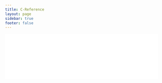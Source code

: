 ```yaml
---
title: C-Reference
layout: page
sidebar: true
footer: false
---
```


<iframe src="/c-reference/token__struct_8h.html" style="width: 100%; height: calc(100vh - var(--vp-nav-height)); border: 0px;"></iframe>
